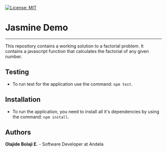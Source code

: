[![License: MIT](https://img.shields.io/badge/License-MIT-yellow.svg)](https://opensource.org/licenses/MIT)

# Jasmine Demo
--------------------------------------------------------------------------------
This repository contains a working solution to a factorial problem. It contains a javascript function that calculates the factorial of any given number.

## Testing
- To run test for the application use the command: `npm test`.

## Installation
- To run the application, you need to install all it's dependencies by using the command: `npm install`.

## Authors
**Olajide Bolaji E.** - Software Developer at Andela
